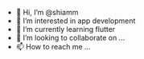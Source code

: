 - 👋 Hi, I’m @shiamm
- 👀 I’m interested in app development
- 🌱 I’m currently learning flutter
- 💞️ I’m looking to collaborate on ...
- 📫 How to reach me ...

<!---
shiamm/shiamm is a ✨ special ✨ repository because its `README.md` (this file) appears on your GitHub profile.
You can click the Preview link to take a look at your changes.
--->
